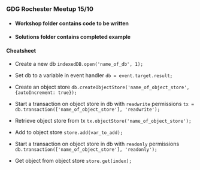 ### GDG Rochester Meetup 15/10
* #### Workshop folder contains code to be written
* #### Solutions folder contains completed example

#### Cheatsheet 
* Create a new db 
`indexedDB.open('name_of_db', 1);`

* Set db to a variable in event handler
`db = event.target.result;`

* Create an object store
`db.createObjectStore('name_of_object_store', {autoIncrement: true});`

* Start a transaction on object store in db with `readwrite` permissions
`tx = db.transaction(['name_of_object_store'], 'readwrite');`

* Retrieve object store from tx
`tx.objectStore('name_of_object_store');`

* Add to object store 
`store.add(var_to_add);`

* Start a transaction on object store in db with `readonly` permissions
`db.transaction(['name_of_object_store'], 'readonly');`

* Get object from object store
`store.get(index);`